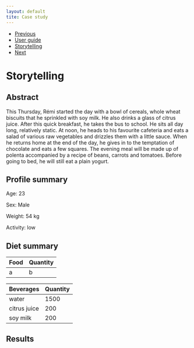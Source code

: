 ```yaml
---
layout: default
tite: Case study
---
```

<nav aria-label="Page navigation example">
  <ul class="pagination justify-content-end">
    <li class="page-item">
      <a class="page-link" href="./app.html">Previous</a>
    </li>
    <li class="page-item"><a class="page-link" href="./app.html">User guide</a></li>
    <li class="page-item"><a class="page-link" href="#">Storytelling</a></li>
    <li class="page-item disabled">
      <a class="page-link" href="#" tabindex="-1">Next</a>
    </li>
  </ul>
</nav>

# Storytelling

## Abstract

This Thursday, Rémi started the day with a bowl of cereals, whole wheat biscuits that he sprinkled with soy milk. He also drinks a glass of citrus juice. After this quick breakfast, he takes the bus to school. He sits all day long, relatively static. At noon, he heads to his favourite cafeteria and eats a salad of various raw vegetables and drizzles them with a little sauce. When he returns home at the end of the day, he gives in to the temptation of chocolate and eats a few squares. The evening meal will be made up of polenta accompanied by a recipe of beans, carrots and tomatoes. Before going to bed, he will still eat a plain yogurt.

## Profile summary
Age: 23

Sex: Male

Weight: 54 kg

Activity: low

## Diet summary
| Food        | Quantity
| ------|-----|
|a|b

| Beverages        | Quantity
| ------|-----|
|water|1500
|citrus juice|200
|soy milk|200

## Results



